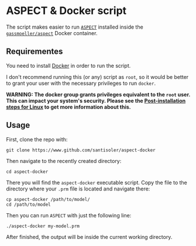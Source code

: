 # ASPECT & Docker script

The script makes easier to run [`ASPECT`](https://aspect.geodynamics.org/) installed
inside the [`gassmoeller/aspect`](https://github.com/gassmoeller/aspect) Docker
container.


## Requirementes

You need to install [Docker](https://www.docker.com/) in order to run the script.

I don't recommend running this (or any) script as `root`, so it would be better
to grant your user with the necessary privileges to run `docker`.

**WARNING: The docker group grants privileges equivalent to the `root` user. This can
impact your system's security. Please see the [Post-installation steps for
Linux](https://docs.docker.com/install/linux/linux-postinstall/) to get more information
about this.**


## Usage

First, clone the repo with:

    git clone https://www.github.com/santisoler/aspect-docker

Then navigate to the recently created directory:

    cd aspect-docker

There you will find the `aspect-docker` executable script.
Copy the file to the directory where your `.prm` file is located and navigate there:

    cp aspect-docker /path/to/model/
    cd /path/to/model

Then you can run `ASPECT` with just the following line:

    ./aspect-docker my-model.prm

After finished, the output will be inside the current working directory.
